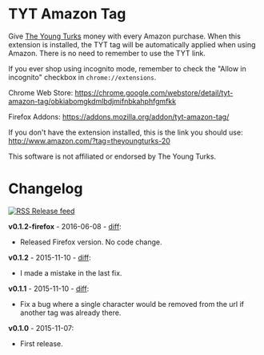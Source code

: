 # TYT Amazon Tag

Give [The Young Turks](http://www.tytnetwork.com/) money with every Amazon purchase. When this extension is installed, the TYT tag will be automatically applied when using Amazon. There is no need to remember to use the TYT link.

If you ever shop using incognito mode, remember to check the "Allow in incognito" checkbox in `chrome://extensions`.

Chrome Web Store: https://chrome.google.com/webstore/detail/tyt-amazon-tag/obkiabomgkdmlbdjmifnbkahphfgmfkk

Firefox Addons: https://addons.mozilla.org/addon/tyt-amazon-tag/

If you don't have the extension installed, this is the link you should use: http://www.amazon.com/?tag=theyoungturks-20

This software is not affiliated or endorsed by The Young Turks.


# Changelog

[![RSS](https://stefansundin.github.io/img/feed.png) Release feed](https://github.com/stefansundin/tyt-amazon/releases.atom)

**v0.1.2-firefox** - 2016-06-08 - [diff](https://github.com/stefansundin/tyt-amazon/compare/v0.1.2...v0.1.2-firefox):
- Released Firefox version. No code change.

**v0.1.2** - 2015-11-10 - [diff](https://github.com/stefansundin/tyt-amazon/compare/v0.1.1...v0.1.2):
- I made a mistake in the last fix.

**v0.1.1** - 2015-11-10 - [diff](https://github.com/stefansundin/tyt-amazon/compare/v0.1.0...v0.1.1):
- Fix a bug where a single character would be removed from the url if another tag was already there.

**v0.1.0** - 2015-11-07:
- First release.
